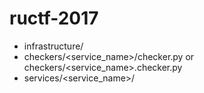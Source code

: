 # ructf-2017

+ infrastructure/
+ checkers/<service_name>/checker.py or checkers/<service_name>.checker.py
+ services/<service_name>/
